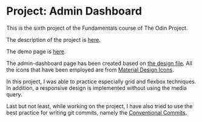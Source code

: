 # Project: Admin Dashboard
This is the sixth project of the Fundamentals course of The Odin Project.   

The description of the project is [here](https://www.theodinproject.com/lessons/node-path-intermediate-html-and-css-admin-dashboard).   

The demo page is [here](https://ebaek88.github.io/admin-dashboard/).         
   
The admin-dashboard page has been created based on [the design file](https://cdn.statically.io/gh/TheOdinProject/curriculum/43cc6ab69fdfbef40d431a65677d2144668930ac/intermediate_html_css/grid/project_admin_dashboard/imgs/dashboard-project.png). All the icons that have been employed are from [Material Design Icons](https://pictogrammers.com/library/mdi/).   
   
In this project, I was able to practice especially grid and flexbox techniques. In addition, a responsive design is implemented without using the media query.   
   
Last but not least, while working on the project, I have also tried to use the best practice for writing git commits, namely the [Conventional Commits](https://www.conventionalcommits.org/en/v1.0.0/).
